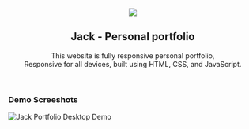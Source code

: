 <div align="center">
  

  <br />
  <br />
  
  <img src="./readme-images/project-logo.png" />

  <h2 align="center">Jack - Personal portfolio</h2>

  This website is fully responsive personal portfolio, <br />Responsive for all devices, built using HTML, CSS, and JavaScript.


</div>

<br />

### Demo Screeshots

![Jack Portfolio Desktop Demo](./readme-images/desktop.png "Desktop Demo")
